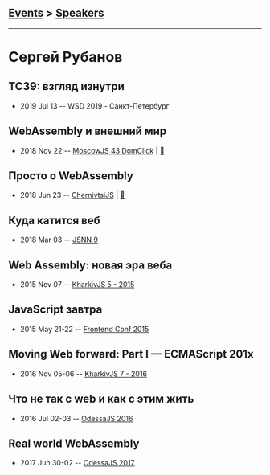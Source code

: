## [Events](../README.md) > [Speakers](../speakers.md)
---

# Сергей Рубанов

## TC39: взгляд изнутри
- 2019 Jul 13 -- WSD 2019 - Санкт-Петербург    
## WebAssembly и внешний мир
- 2018 Nov 22 -- [MoscowJS 43 DomClick](https://youtu.be/vhHrHdtv7Po?t=6449)  | [:notebook:](https://cloud.mail.ru/public/5QdE/AXb9H6Bot)  
## Просто о WebAssembly
- 2018 Jun 23 -- [ChernivtsiJS](https://youtu.be/anVHSZtJhfc)  | [:notebook:](https://chernivtsi.js.org/webassembly-simplified/)  
## Куда катится веб
- 2018 Mar 03 -- [JSNN 9](https://youtu.be/ZtJZ2qDjee4)    
## Web Assembly: новая эра веба
- 2015 Nov 07 -- [KharkivJS 5 - 2015](https://www.youtube.com/watch?v=eWF_1nMM5Yo)    
## JavaScript завтра
- 2015 May 21-22 -- [Frontend Conf 2015](https://www.youtube.com/watch?v=9761FeyE5Mc)    
## Moving Web forward: Part I — ECMAScript 201x
- 2016 Nov 05-06 -- [KharkivJS 7 - 2016](https://www.youtube.com/watch?v=pjDpN3nRpdc)    
## Что не так с web и как с этим жить
- 2016 Jul 02-03 -- [OdessaJS 2016](https://youtu.be/qUxpEeI5vw8)    
## Real world WebAssembly
- 2017 Jun 30-02 -- [OdessaJS 2017](https://www.youtube.com/watch?v=kS29TT4wk44)    

